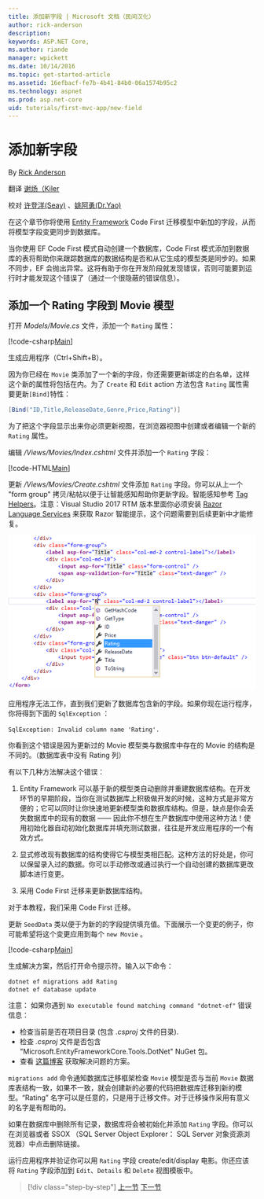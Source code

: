 ```yaml
---
title: 添加新字段 | Microsoft 文档（民间汉化）
author: rick-anderson
description: 
keywords: ASP.NET Core,
ms.author: riande
manager: wpickett
ms.date: 10/14/2016
ms.topic: get-started-article
ms.assetid: 16efbacf-fe7b-4b41-84b0-06a1574b95c2
ms.technology: aspnet
ms.prod: asp.net-core
uid: tutorials/first-mvc-app/new-field
---
```

# 添加新字段

By [Rick Anderson](https://twitter.com/RickAndMSFT)

翻译 [谢炀（Kiler](https://github.com/kiler398/) 

校对 [许登洋(Seay)](https://github.com/SeayXu) 、[姚阿勇(Dr.Yao)](https://github.com/YaoaY)

在这个章节你将使用 [Entity Framework](http://docs.efproject.net/en/latest/platforms/aspnetcore/new-db.html) Code First 迁移模型中新加的字段，从而将模型字段变更同步到数据库。

当你使用 EF Code First 模式自动创建一个数据库，Code First 模式添加到数据库的表将帮助你来跟踪数据库的数据结构是否和从它生成的模型类是同步的。如果不同步，EF 会抛出异常。这将有助于你在开发阶段就发现错误，否则可能要到运行时才能发现这个错误了（通过一个很隐蔽的错误信息）。

## 添加一个 Rating 字段到 Movie 模型

打开 *Models/Movie.cs* 文件，添加一个 `Rating` 属性：

[!code-csharp[Main](start-mvc/sample/MvcMovie/Models/MovieDateRating.cs?highlight=11&range=7-18)]

生成应用程序（Ctrl+Shift+B）。

因为你已经在 `Movie` 类添加了一个新的字段，你还需要更新绑定的白名单，这样这个新的属性将包括在内。为了 `Create` 和 `Edit` action 方法包含 `Rating` 属性需要更新`[Bind]`特性：

```csharp
[Bind("ID,Title,ReleaseDate,Genre,Price,Rating")]
   ```

为了把这个字段显示出来你必须更新视图，在浏览器视图中创建或者编辑一个新的 `Rating` 属性。

编辑 */Views/Movies/Index.cshtml* 文件并添加一个 `Rating` 字段：

[!code-HTML[Main](start-mvc/sample/MvcMovie/Views/Movies/IndexGenreRating.cshtml?highlight=17,39&range=24-64)]

更新 */Views/Movies/Create.cshtml* 文件添加 `Rating` 字段。你可以从上一个 "form group" 拷贝/粘帖以便于让智能感知帮助你更新字段。智能感知参考 [Tag Helpers](xref:mvc/views/tag-helpers/intro)。注意：Visual Studio 2017 RTM 版本里面你必须安装 [Razor Language Services](https://marketplace.visualstudio.com/items?itemName=ms-madsk.RazorLanguageServices) 来获取 Razor 智能提示，这个问题需要到后续更新中才能修复。

![The developer has typed the letter R for the attribute value of asp-for in the second label element of the view. An Intellisense contextual menu has appeared showing the available fields, including Rating, which is highlighted in the list automatically. When the developer clicks the field or presses Enter on the keyboard, the value will be set to Rating.](new-field/_static/cr.png)

应用程序无法工作，直到我们更新了数据库包含新的字段。如果你现在运行程序，你将得到下面的 `SqlException` ：

`SqlException: Invalid column name 'Rating'.`

你看到这个错误是因为更新过的 Movie 模型类与数据库中存在的 Movie 的结构是不同的。（数据库表中没有 Rating 列）
 
有以下几种方法解决这个错误：

1. Entity Framework 可以基于新的模型类自动删除并重建数据库结构。在开发环节的早期阶段，当你在测试数据库上积极做开发的时候，这种方式是非常方便的；它可以同时让你快速地更新模型类和数据库结构。但是，缺点是你会丢失数据库中的现有的数据 —— 因此你不想在生产数据库中使用这种方法！使用初始化器自动初始化数据库并填充测试数据，往往是开发应用程序的一个有效方式。

2. 显式修改现有数据库的结构使得它与模型类相匹配。这种方法的好处是，你可以保留录入过的数据。你可以手动修改或通过执行一个自动创建的数据库更改脚本进行变更。

3. 采用 Code First 迁移来更新数据库结构。

对于本教程，我们采用 Code First 迁移。

更新 `SeedData` 类以便于为新的的字段提供填充值。下面展示一个变更的例子，你可能希望将这个变更应用到每个 `new Movie` 。

[!code-csharp[Main](start-mvc/sample/MvcMovie/Models/SeedDataRating.cs?name=snippet1&highlight=6)]

生成解决方案，然后打开命令提示符。输入以下命令：

```console
dotnet ef migrations add Rating
dotnet ef database update
```
注意： 如果你遇到 `No executable found matching command "dotnet-ef"` 错误信息：

- 检查当前是否在项目目录 (包含 *.csproj* 文件的目录).
- 检查 *.csproj* 文件是否包含 "Microsoft.EntityFrameworkCore.Tools.DotNet" NuGet 包。
- 查看 [这篇博客](http://thedatafarm.com/data-access/no-executable-found-matching-command-dotnet-ef/) 获取解决问题的方案。

`migrations add` 命令通知数据库迁移框架检查 `Movie` 模型是否与当前 `Movie` 数据库表结构一致，如果不一致，就会创建新的必要的代码把数据库迁移到新的模型。“Rating” 名字可以是任意的，只是用于迁移文件。对于迁移操作采用有意义的名字是有帮助的。

如果在数据库中删除所有记录，数据库将会被初始化并添加 `Rating` 字段。你可以在浏览器或者 SSOX （SQL Server Object Explorer： SQL Server 对象资源浏览器）中点击删除链接。

运行应用程序并验证你可以用 `Rating` 字段 create/edit/display 电影。你还应该将 `Rating` 字段添加到 `Edit`、`Details` 和 `Delete` 视图模板中。

>[!div class="step-by-step"]
[上一节](search.md)
[下一节](validation.md)  
